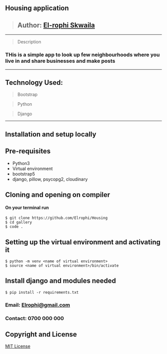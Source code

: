 ## Housing application

>## Author: [El-rophi Skwaila](https://github.com/Elrophi/Housing)

---

>Description
### THis is a simple app to look up few neighbourhoods where you live in and share businesses and make posts
---

## Technology Used: 
>Bootstrap

>Python

>Django

---
## Installation and setup locally
## Pre-requisites
- Python3
- Virtual environment
- bootstrap5
- django, pillow, psycopg2, cloudinary 

## Cloning and opening on compiler
#### On your terminal run

    $ git clone https://github.com/Elrophi/Housing
    $ cd gallery
    $ code .

##  Setting up the virtual environment and activating it
    $ python -m venv <name of virtual environment>
    $ source <name of virtual environment>/bin/activate
##  Install django and modules needed
    $ pip install -r requirements.txt

### Email: Elrophi@gmail.com
### Contact: 0700 000 000

## Copyright and License
[MIT License](https://github.com/Elrophi/Awards/blob/master/LICENSE)  